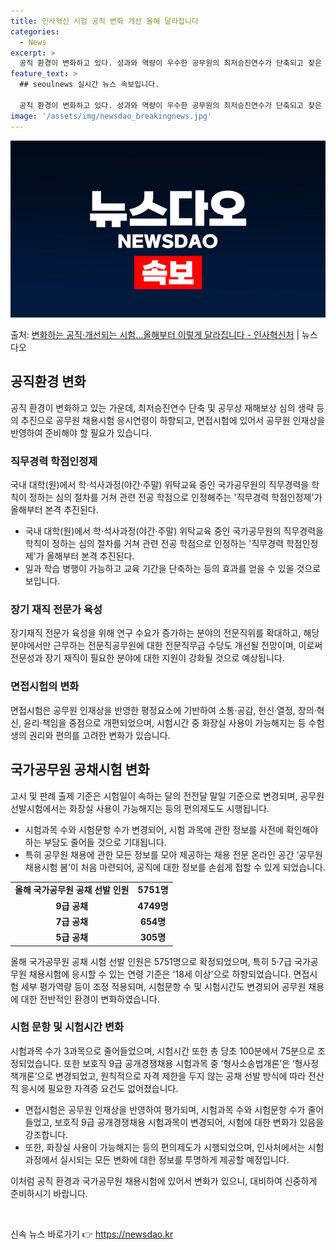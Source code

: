 ```yaml
---
title: 인사혁신 시험 공직 변화 개선 올해 달라집니다
categories:
  - News
excerpt: >
  공직 환경이 변화하고 있다. 성과와 역량이 우수한 공무원의 최저승진연수가 단축되고 잦은 순환보직을 막는 대신…
feature_text: >
  ## seoulnews 실시간 뉴스 속보입니다.

  공직 환경이 변화하고 있다. 성과와 역량이 우수한 공무원의 최저승진연수가 단축되고 잦은 순환보직을 막는 대신…
image: '/assets/img/newsdao_breakingnews.jpg'
---
```


![뉴스다오 속보](/assets/img/newsdao_breakingnews.jpg)

<p>출처: <a href="https://newsdao.kr/3074" rel="dofollow">변화하는 공직·개선되는 시험…올해부터 이렇게 달라집니다 - 인사혁신처</a> | 뉴스다오</p>

<h2 data-ke-size="size26">공직환경 변화</h2>
<p data-ke-size="size16">공직 환경이 변화하고 있는 가운데, 최저승진연수 단축 및 공무상 재해보상 심의 생략 등의 추진으로 공무원 채용시험 응시연령이 하향되고, 면접시험에 있어서 공무원 인재상을 반영하여 준비해야 할 필요가 있습니다.</p>

<h3>직무경력 학점인정제</h3>
<p data-ke-size="size16">국내 대학(원)에서 학·석사과정(야간·주말) 위탁교육 중인 국가공무원의 직무경력을 학칙이 정하는 심의 절차를 거쳐 관련 전공 학점으로 인정해주는 '직무경력 학점인정제'가 올해부터 본격 추진된다.</p>
<ul>
  <li>국내 대학(원)에서 학·석사과정(야간·주말) 위탁교육 중인 국가공무원의 직무경력을 학칙이 정하는 심의 절차를 거쳐 관련 전공 학점으로 인정하는 '직무경력 학점인정제'가 올해부터 본격 추진된다.</li>
  <li>일과 학습 병행이 가능하고 교육 기간을 단축하는 등의 효과를 얻을 수 있을 것으로 보입니다.</li>
</ul>

<h3>장기 재직 전문가 육성</h3>
<p data-ke-size="size16">장기재직 전문가 육성을 위해 연구 수요가 증가하는 분야의 전문직위를 확대하고, 해당 분야에서만 근무하는 전문직공무원에 대한 전문직무급 수당도 개선될 전망이며, 이로써 전문성과 장기 재직이 필요한 분야에 대한 지원이 강화될 것으로 예상됩니다.</p>

<h3>면접시험의 변화</h3>
<p data-ke-size="size16">면접시험은 공무원 인재상을 반영한 평정요소에 기반하여 소통·공감, 헌신·열정, 창의·혁신, 윤리·책임을 중점으로 개편되었으며, 시험시간 중 화장실 사용이 가능해지는 등 수험생의 권리와 편의를 고려한 변화가 있습니다.</p>

<h2 data-ke-size="size26">국가공무원 공채시험 변화</h2>
<p data-ke-size="size16">고시 및 판례 출제 기준은 시험일이 속하는 달의 전전달 말일 기준으로 변경되며, 공무원 선발시험에서는 화장실 사용이 가능해지는 등의 편의제도도 시행됩니다.</p>
<ul>
  <li>시험과목 수와 시험문항 수가 변경되어, 시험 과목에 관한 정보를 사전에 확인해야 하는 부담도 줄어들 것으로 기대됩니다.</li>
  <li>특히 공무원 채용에 관한 모든 정보를 모아 제공하는 채용 전문 온라인 공간 ‘공무원 채용시험 봄’이 처음 마련되어, 공직에 대한 정보를 손쉽게 접할 수 있게 되었습니다.</li>
</ul>
<table>
  <tr>
    <td style="text-align: center; height: 17px;"><b>올해 국가공무원 공채 선발 인원</b></td>
    <td style="text-align: center; height: 17px;"><b>5751명</b></td>
  </tr>
  <tr>
    <td style="text-align: center; height: 17px;"><b>9급 공채</b></td>
    <td style="text-align: center; height: 17px;"><b>4749명</b></td>
  </tr>
  <tr>
    <td style="text-align: center; height: 17px;"><b>7급 공채</b></td>
    <td style="text-align: center; height: 17px;"><b>654명</b></td>
  </tr>
  <tr>
    <td style="text-align: center; height: 17px;"><b>5급 공채</b></td>
    <td style="text-align: center; height: 17px;"><b>305명</b></td>
  </tr>
</table>
<p data-ke-size="size16">올해 국가공무원 공채 시험 선발 인원은 5751명으로 확정되었으며, 특히 5·7급 국가공무원 채용시험에 응시할 수 있는 연령 기준은 '18세 이상'으로 하향되었습니다. 면접시험 세부 평가역량 등이 조정 적용되며, 시험문항 수 및 시험시간도 변경되어 공무원 채용에 대한 전반적인 환경이 변화하였습니다.</p>

<h3>시험 문항 및 시험시간 변화</h3>
<p data-ke-size="size16">시험과목 수가 3과목으로 줄어들었으며, 시험시간 또한 총 당초 100분에서 75분으로 조정되었습니다. 또한 보호직 9급 공개경쟁채용 시험과목 중 ‘형사소송법개론’은 ‘형사정책개론’으로 변경되었고, 원칙적으로 자격 제한을 두지 않는 공채 선발 방식에 따라 전산직 응시에 필요한 자격증 요건도 없어졌습니다.</p>
<ul>
  <li>면접시험은 공무원 인재상을 반영하여 평가되며, 시험과목 수와 시험문항 수가 줄어들었고, 보호직 9급 공개경쟁채용 시험과목이 변경되어, 시험에 대한 변화가 있음을 강조합니다.</li>
  <li>또한, 화장실 사용이 가능해지는 등의 편의제도가 시행되었으며, 인사처에서는 시험과정에서 실시되는 모든 변화에 대한 정보를 투명하게 제공할 예정입니다.</li>
</ul>

<p data-ke-size="size16">이처럼 공직 환경과 국가공무원 채용시험에 있어서 변화가 있으니, 대비하여 신중하게 준비하시기 바랍니다.</p>
<p data-ke-size="size16">&nbsp;</p> 

신속 뉴스 바로가기 👉 <a href="https://newsdao.kr" rel="dofollow">https://newsdao.kr</a>


